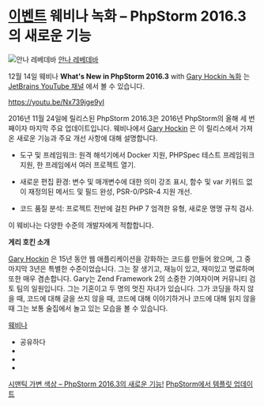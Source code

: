 [이벤트](/phpstorm/category/events/) 웨비나 녹화 – PhpStorm 2016.3의 새로운 기능 
==================================

![안나 레베데바](https://blog.jetbrains.com/wp-content/uploads/2022/03/profile.png) [안나 레베데바](https://blog.jetbrains.com/author/annalebedeva) 



 12월 14일 웨비나 **What's New in PhpStorm 2016.3** with [Gary Hockin 녹화](https://twitter.com/GeeH) 는 [JetBrains YouTube 채널](https://youtu.be/Nx739jge9yI) 에서 볼 수 있습니다.

 <https://youtu.be/Nx739jge9yI>

 2016년 11월 24일에 릴리스된 PhpStorm 2016.3은 2016년 PhpStorm의 올해 세 번째이자 마지막 주요 업데이트입니다. 웨비나에서 [Gary Hockin](https://twitter.com/GeeH) 은 이 릴리스에서 가져온 새로운 기능과 주요 개선 사항에 대해 설명합니다.

- 도구 및 프레임워크: 원격 해석기에서 Docker 지원, PHPSpec 테스트 프레임워크 지원, 한 프레임에서 여러 프로젝트 열기.

- 새로운 편집 환경: 변수 및 매개변수에 대한 의미 강조 표시, 함수 및 var 키워드 없이 재정의된 메서드 및 필드 완성, PSR-0/PSR-4 지원 개선.

- 코드 품질 분석: 프로젝트 전반에 걸친 PHP 7 엄격한 유형, 새로운 명명 규칙 검사.

 이 웨비나는 다양한 수준의 개발자에게 적합합니다.

 **게리 호킨 소개**

 [Gary Hockin](https://twitter.com/GeeH) 은 15년 동안 웹 애플리케이션을 강화하는 코드를 만들어 왔으며, 그 중 마지막 3년은 특별한 수준이었습니다. 그는 잘 생기고, 재능이 있고, 재미있고 명료하며 또한 매우 겸손합니다. Gary는 Zend Framework 2의 소중한 기여자이며 커뮤니티 검토 팀의 일원입니다. 그는 기혼이고 두 명의 멋진 자녀가 있습니다. 그가 코딩을 하지 않을 때, 코드에 대해 글을 쓰지 않을 때, 코드에 대해 이야기하거나 코드에 대해 읽지 않을 때 그는 보통 술집에서 놀고 있는 모습을 볼 수 있습니다.

 [웨비나](/phpstorm/tag/webinars/)

- 공유하다
- [](https://www.facebook.com/sharer.php?u=https%3A%2F%2Fblog.jetbrains.com%2Fphpstorm%2F2016%2F12%2F10937%2F)
- [](https://twitter.com/intent/tweet?source=https%3A%2F%2Fblog.jetbrains.com%2Fphpstorm%2F2016%2F12%2F10937%2F&text=https%3A%2F%2Fblog.jetbrains.com%2Fphpstorm%2F2016%2F12%2F10937%2F&via=phpstorm)
- [](http://www.linkedin.com/shareArticle?mini=true&url=https%3A%2F%2Fblog.jetbrains.com%2Fphpstorm%2F2016%2F12%2F10937%2F)



 [시맨틱 가변 색상 – PhpStorm 2016.3의 새로운 기능!](https://blog.jetbrains.com/phpstorm/2016/12/semantic-variable-colours-new-in-phpstorm-2016-3/) [PhpStorm에서 템플릿 업데이트](https://blog.jetbrains.com/phpstorm/2016/12/updating-your-templates-in-phpstorm/)